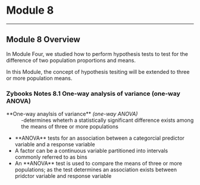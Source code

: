 # Module 8 

-----------

## Module 8 Overview
In Module Four, we studied how to perform hypothesis tests to test for
the difference of two population proportions and means. 

In this Module, the concept of hypothesis tesiting will be extended to three or more population means. 

### Zybooks Notes 8.1 One-way analysis of variance (one-way ANOVA)

<dl>
  <dt> **One-way anaylsis of variance** <em>(one-way ANOVA)</em>
    <dd>-determines wheterh a statistically significant difference exists among the means of three or more populations <dd>
</dl>

<ul>
  <li> **ANOVA** tests for an association between a categorcial predictor variable and a response variable </li>
  <li> A factor can be a continuous variable partitioned into intervals commonly referred to as bins </li>
  <li> An **ANOVA** test is used to compare the means of three or more populations; as the test determines an association exists between pridctor variable and response variable </li>
